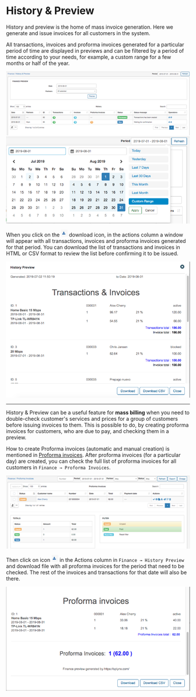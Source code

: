 History & Preview
==========

History and preview is the home of mass invoice generation. Here we generate and issue invoices for all customers in the system.

  All transactions, invoices and proforma invoices generated for a particular period of time are displayed in previews and can be filtered by a period of time according to your needs, for example, a custom range for a few months or half of the year.

![History](history.png)
![Period](period.png)

When you click on the <icon class="image-icon">![Download icon](download_icon.png)</icon> download icon, in the actions column a window will appear with all transactions, invoices and proforma invoices generated for that period. You can download the list of transactions and invoices in HTML or CSV format to review the list before confirming it to be issued.

![Preview](preview.png)


---
History & Preview can be a useful feature for **mass billing** when you need to double-check customer's services and prices for a group of customers before issuing invoices to them. This is possible to do, by creating proforma invoices for customers, who are due to pay, and checking them in a preview.


How to create Proforma invoices (automatic and manual creation) is mentioned in [Proforma invoices](finance/proforma_invoices/proforma_invoices.md). After proforma invoices (for a particular day) are created, you can check the full list of proforma invoices for all customers in `Finance → Proforma Invoices`.

![List](list.png)


Then click on icon <icon class="image-icon">![Download](download_icon.png)</icon> in the Actions column in `Finance → History Preview` and download file with all proforma invoices for the period that need to be checked. The rest of the invoices and transactions for that date will also be there.

![Preview](preview1.png)
